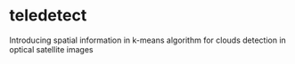 # teledetect
Introducing spatial information in k-means algorithm for clouds detection in optical satellite images
